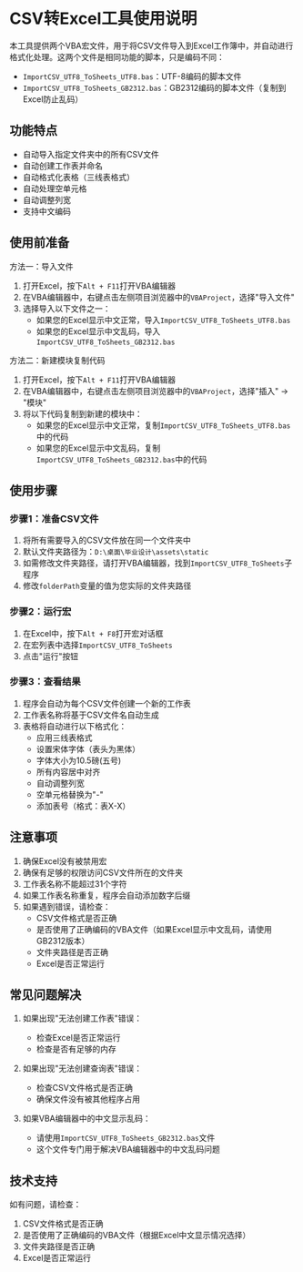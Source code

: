 # CSV转Excel工具使用说明

本工具提供两个VBA宏文件，用于将CSV文件导入到Excel工作簿中，并自动进行格式化处理。这两个文件是相同功能的脚本，只是编码不同：

- `ImportCSV_UTF8_ToSheets_UTF8.bas`：UTF-8编码的脚本文件
- `ImportCSV_UTF8_ToSheets_GB2312.bas`：GB2312编码的脚本文件（复制到Excel防止乱码）

## 功能特点

- 自动导入指定文件夹中的所有CSV文件
- 自动创建工作表并命名
- 自动格式化表格（三线表格式）
- 自动处理空单元格
- 自动调整列宽
- 支持中文编码

## 使用前准备

方法一：导入文件

1. 打开Excel，按下`Alt + F11`打开VBA编辑器
2. 在VBA编辑器中，右键点击左侧项目浏览器中的`VBAProject`，选择"导入文件"
3. 选择导入以下文件之一：
   - 如果您的Excel显示中文正常，导入`ImportCSV_UTF8_ToSheets_UTF8.bas`
   - 如果您的Excel显示中文乱码，导入`ImportCSV_UTF8_ToSheets_GB2312.bas`

方法二：新建模块复制代码

1. 打开Excel，按下`Alt + F11`打开VBA编辑器
2. 在VBA编辑器中，右键点击左侧项目浏览器中的`VBAProject`，选择"插入" -> "模块"
3. 将以下代码复制到新建的模块中：
   - 如果您的Excel显示中文正常，复制`ImportCSV_UTF8_ToSheets_UTF8.bas`中的代码
   - 如果您的Excel显示中文乱码，复制`ImportCSV_UTF8_ToSheets_GB2312.bas`中的代码

## 使用步骤

### 步骤1：准备CSV文件

1. 将所有需要导入的CSV文件放在同一个文件夹中
2. 默认文件夹路径为：`D:\桌面\毕业设计\assets\static`
3. 如需修改文件夹路径，请打开VBA编辑器，找到`ImportCSV_UTF8_ToSheets`子程序
4. 修改`folderPath`变量的值为您实际的文件夹路径

### 步骤2：运行宏

1. 在Excel中，按下`Alt + F8`打开宏对话框
2. 在宏列表中选择`ImportCSV_UTF8_ToSheets`
3. 点击"运行"按钮

### 步骤3：查看结果

1. 程序会自动为每个CSV文件创建一个新的工作表
2. 工作表名称将基于CSV文件名自动生成
3. 表格将自动进行以下格式化：
   - 应用三线表格式
   - 设置宋体字体（表头为黑体）
   - 字体大小为10.5磅(五号)
   - 所有内容居中对齐
   - 自动调整列宽
   - 空单元格替换为"-"
   - 添加表号（格式：表X-X）

## 注意事项

1. 确保Excel没有被禁用宏
2. 确保有足够的权限访问CSV文件所在的文件夹
3. 工作表名称不能超过31个字符
4. 如果工作表名称重复，程序会自动添加数字后缀
5. 如果遇到错误，请检查：
   - CSV文件格式是否正确
   - 是否使用了正确编码的VBA文件（如果Excel显示中文乱码，请使用GB2312版本）
   - 文件夹路径是否正确
   - Excel是否正常运行

## 常见问题解决

1. 如果出现"无法创建工作表"错误：
   - 检查Excel是否正常运行
   - 检查是否有足够的内存

2. 如果出现"无法创建查询表"错误：
   - 检查CSV文件格式是否正确
   - 确保文件没有被其他程序占用

3. 如果VBA编辑器中的中文显示乱码：
   - 请使用`ImportCSV_UTF8_ToSheets_GB2312.bas`文件
   - 这个文件专门用于解决VBA编辑器中的中文乱码问题

## 技术支持

如有问题，请检查：

1. CSV文件格式是否正确
2. 是否使用了正确编码的VBA文件（根据Excel中文显示情况选择）
3. 文件夹路径是否正确
4. Excel是否正常运行
